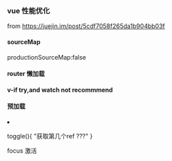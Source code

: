 ### vue 性能优化

from https://juejin.im/post/5cdf7058f265da1b904bb03f

#### sourceMap

productionSourceMap:false

#### router 懒加载

#### v-if try,and watch not recommmend

#### 预加载

<li v-for="item in items ">
  <span ref @click="toggle"></span>
</li>

toggle(){
  "获取第几个ref ???"
}

<el-popover
    ref="popover"
    placement="right"
    title="标题"
    width="200"
    trigger="focus"
    content="这是一段内容,这是一段内容,这是一段内容,这是一段内容。">
  </el-popover>
  <el-button v-popover:popover>focus 激活</el-button>